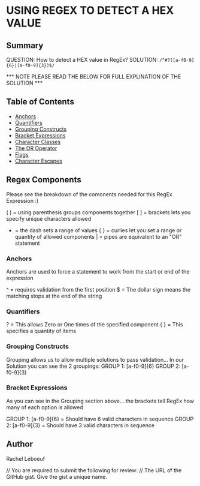 # USING REGEX TO DETECT A HEX VALUE

## Summary

QUESTION: How to detect a HEX value in RegEx?
SOLUTION: `/^#?([a-f0-9]{6}|[a-f0-9]{3})$/`

*** NOTE PLEASE READ THE BELOW FOR FULL EXPLINATION OF THE SOLUTION ***

## Table of Contents

- [Anchors](#anchors)
- [Quantifiers](#quantifiers)
- [Grouping Constructs](#grouping-constructs)
- [Bracket Expressions](#bracket-expressions)
- [Character Classes](#character-classes)
- [The OR Operator](#the-or-operator)
- [Flags](#flags)
- [Character Escapes](#character-escapes)

## Regex Components

Please see the breakdown of the comonents needed for this RegEx Expression :)

( ) = using parenthesis groups components together
[ ] = brackets lets you specify unique characters allowed
 -  = the dash sets a range of values
{ } = curlies let you set a range or quantity of allowed components
 |  = pipes are equivalent to an "OR" statement

### Anchors

Anchors are used to force a statement to work from the start or end of the expression

 ^  = requires validation from the first position
 $  = The dollar sign means the matching stops at the end of the string
 
### Quantifiers

 ?  = This allows Zero or One times of the specified component
{ } = This specifies a quantity of items

### Grouping Constructs

Grouping allows us to allow multiple solutions to pass validation...
In our Solution you can see the 2 groupings:
GROUP 1: [a-f0-9]{6}
GROUP 2: [a-f0-9]{3}

### Bracket Expressions

As you can see in the Grouping section above... the brackets tell RegEx how many of each option is allowed

GROUP 1: [a-f0-9]{6} = Should have 6 valid characters in sequence
GROUP 2: [a-f0-9]{3} = Should have 3 valid characters in sequence

## Author
Rachel Leboeuf

// You are required to submit the following for review:
// The URL of the GitHub gist. Give the gist a unique name.